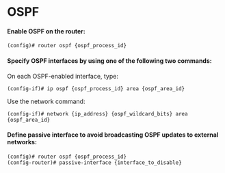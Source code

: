# OSPF

#### Enable OSPF on the router:
```cisco
(config)# router ospf {ospf_process_id}
```
#### Specify OSPF interfaces by using one of the following two commands:

On each OSPF-enabled interface, type:
```cisco
(config-if)# ip ospf {ospf_process_id} area {ospf_area_id}
```
Use the network command:

```cisco
(config-if)# network {ip_address} {ospf_wildcard_bits} area {ospf_area_id}
```
#### Define passive interface to avoid broadcasting OSPF updates to external networks:
```cisco
(config)# router ospf {ospf_process_id}
(config-router)# passive-interface {interface_to_disable}
```

